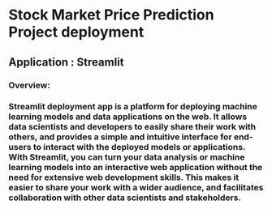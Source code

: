 # Stock Market Price Prediction Project deployment
## Application : Streamlit
### Overview:
### Streamlit deployment app is a platform for deploying machine learning models and data applications on the web. It allows data scientists and developers to easily share their work with others, and provides a simple and intuitive interface for end-users to interact with the deployed models or applications. With Streamlit, you can turn your data analysis or machine learning models into an interactive web application without the need for extensive web development skills. This makes it easier to share your work with a wider audience, and facilitates collaboration with other data scientists and stakeholders.
